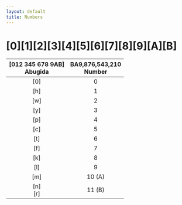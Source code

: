 ```yaml
---
layout: default
title: Numbers
---
```


# <ab>[0][1][2][3][4][5][6][7][8][9][A][B]</ab>

|<ab>[012 345 678 9AB]</ab><br>Abugida|BA9,876,543,210<br>Number|
|:-:|:-:|
|<ab>[0]</ab>|0|
|<ab>[h]</ab>|1|
|<ab>[w]</ab>|2|
|<ab>[y]</ab>|3|
|<ab>[p]</ab>|4|
|<ab>[c]</ab>|5|
|<ab>[t]</ab>|6|
|<ab>[f]</ab>|7|
|<ab>[k]</ab>|8|
|<ab>[l]</ab>|9|
|<ab>[m]</ab>|10 (A)|
|<ab>[n]<br>[r]</ab>|11 (B)|
